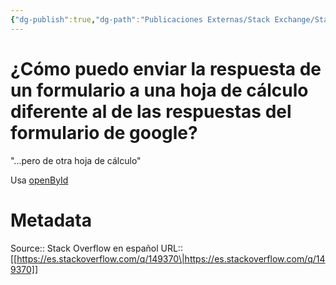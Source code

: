 ```yaml
---
{"dg-publish":true,"dg-path":"Publicaciones Externas/Stack Exchange/Stack Overflow en español/es.stackoverflow.com-149370.md","permalink":"/publicaciones-externas/stack-exchange/stack-overflow-en-espanol/es-stackoverflow-com-149370/","title":"¿Cómo puedo enviar la respuesta de un formulario a una hoja de cálculo diferente al de las respuestas del formulario de google?","hide":true,"noteIcon":"default","created":"2024-04-03T12:49:10.506-06:00","updated":"2024-04-05T16:43:53.371-06:00"}
---
```


# ¿Cómo puedo enviar la respuesta de un formulario a una hoja de cálculo diferente al de las respuestas del formulario de google?

"...pero de otra hoja de cálculo"

Usa [openById][1]




  [1]: https://developers.google.com/apps-script/reference/spreadsheet/spreadsheet-app#openbyidid

# Metadata
Source:: Stack Overflow en español
URL:: [[https://es.stackoverflow.com/q/149370\|https://es.stackoverflow.com/q/149370]]

